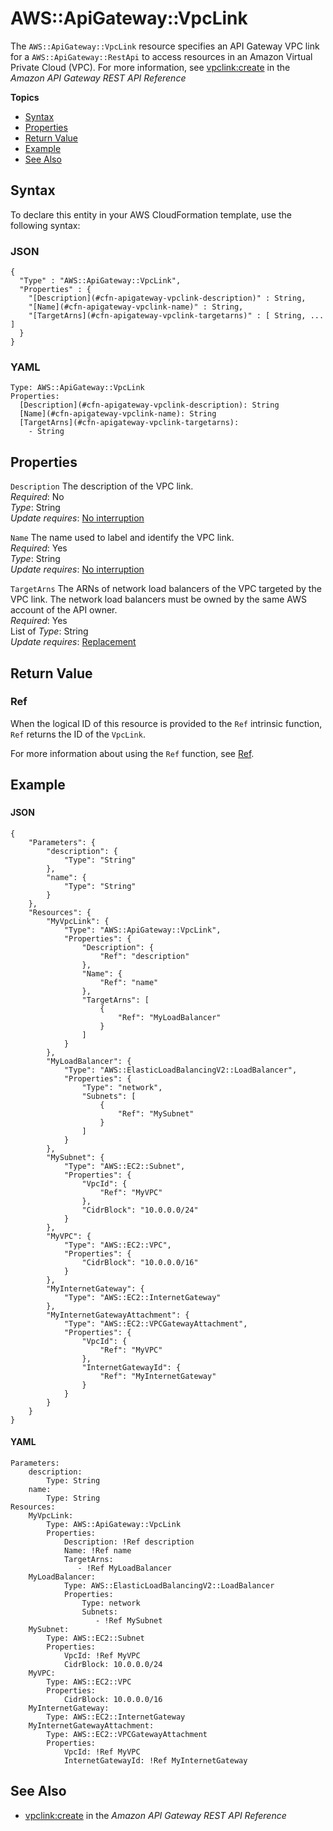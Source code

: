 # AWS::ApiGateway::VpcLink<a name="aws-resource-apigateway-vpclink"></a>

The `AWS::ApiGateway::VpcLink` resource specifies an API Gateway VPC link for a `AWS::ApiGateway::RestApi` to access resources in an Amazon Virtual Private Cloud \(VPC\)\. For more information, see [vpclink:create](https://docs.aws.amazon.com/apigateway/api-reference/link-relation/vpclink-create/) in the *Amazon API Gateway REST API Reference*

**Topics**
+ [Syntax](#aws-resource-apigateway-vpclink-syntax)
+ [Properties](#w13ab1c21c10c20c89b9)
+ [Return Value](#w13ab1c21c10c20c89c11)
+ [Example](#aws-resource-apigateway-vpclink-examples)
+ [See Also](#aws-resource-apigateway-vpclink-seealso)

## Syntax<a name="aws-resource-apigateway-vpclink-syntax"></a>

To declare this entity in your AWS CloudFormation template, use the following syntax:

### JSON<a name="aws-resource-apigateway-vpclink-syntax.json"></a>

```
{
  "Type" : "AWS::ApiGateway::VpcLink",
  "Properties" : {
    "[Description](#cfn-apigateway-vpclink-description)" : String,
    "[Name](#cfn-apigateway-vpclink-name)" : String,
    "[TargetArns](#cfn-apigateway-vpclink-targetarns)" : [ String, ... ]
  }
}
```

### YAML<a name="aws-resource-apigateway-vpclink-syntax.yaml"></a>

```
Type: AWS::ApiGateway::VpcLink
Properties:
  [Description](#cfn-apigateway-vpclink-description): String
  [Name](#cfn-apigateway-vpclink-name): String
  [TargetArns](#cfn-apigateway-vpclink-targetarns):
    - String
```

## Properties<a name="w13ab1c21c10c20c89b9"></a>

`Description`  <a name="cfn-apigateway-vpclink-description"></a>
The description of the VPC link\.  
*Required*: No  
*Type*: String  
*Update requires*: [No interruption](using-cfn-updating-stacks-update-behaviors.md#update-no-interrupt)

`Name`  <a name="cfn-apigateway-vpclink-name"></a>
The name used to label and identify the VPC link\.  
*Required*: Yes  
*Type*: String  
*Update requires*: [No interruption](using-cfn-updating-stacks-update-behaviors.md#update-no-interrupt)

`TargetArns`  <a name="cfn-apigateway-vpclink-targetarns"></a>
The ARNs of network load balancers of the VPC targeted by the VPC link\. The network load balancers must be owned by the same AWS account of the API owner\.  
*Required*: Yes  
List of *Type*: String  
*Update requires*: [Replacement](using-cfn-updating-stacks-update-behaviors.md#update-replacement)

## Return Value<a name="w13ab1c21c10c20c89c11"></a>

### Ref<a name="w13ab1c21c10c20c89c11b2"></a>

When the logical ID of this resource is provided to the `Ref` intrinsic function, `Ref` returns the ID of the `VpcLink`\.

For more information about using the `Ref` function, see [Ref](intrinsic-function-reference-ref.md)\.

## Example<a name="aws-resource-apigateway-vpclink-examples"></a>

### <a name="aws-resource-apigateway-vpclink-example"></a>

#### JSON<a name="aws-resource-apigateway-vpclink-example.json"></a>

```
{
    "Parameters": {
        "description": {
            "Type": "String"
        },
        "name": {
            "Type": "String"
        }
    },
    "Resources": {
        "MyVpcLink": {
            "Type": "AWS::ApiGateway::VpcLink",
            "Properties": {
                "Description": {
                    "Ref": "description"
                },
                "Name": {
                    "Ref": "name"
                },
                "TargetArns": [
                    {
                        "Ref": "MyLoadBalancer"
                    }
                ]
            }
        },
        "MyLoadBalancer": {
            "Type": "AWS::ElasticLoadBalancingV2::LoadBalancer",
            "Properties": {
                "Type": "network",
                "Subnets": [
                    {
                        "Ref": "MySubnet"
                    }
                ]
            }
        },
        "MySubnet": {
            "Type": "AWS::EC2::Subnet",
            "Properties": {
                "VpcId": {
                    "Ref": "MyVPC"
                },
                "CidrBlock": "10.0.0.0/24"
            }
        },
        "MyVPC": {
            "Type": "AWS::EC2::VPC",
            "Properties": {
                "CidrBlock": "10.0.0.0/16"
            }
        },
        "MyInternetGateway": {
            "Type": "AWS::EC2::InternetGateway"
        },
        "MyInternetGatewayAttachment": {
            "Type": "AWS::EC2::VPCGatewayAttachment",
            "Properties": {
                "VpcId": {
                    "Ref": "MyVPC"
                },
                "InternetGatewayId": {
                    "Ref": "MyInternetGateway"
                }
            }
        }
    }
}
```

#### YAML<a name="aws-resource-apigateway-vpclink-example.yaml"></a>

```
Parameters:
    description:
        Type: String
    name:
        Type: String
Resources:
    MyVpcLink:
        Type: AWS::ApiGateway::VpcLink
        Properties:
            Description: !Ref description
            Name: !Ref name
            TargetArns:
               - !Ref MyLoadBalancer
    MyLoadBalancer:
            Type: AWS::ElasticLoadBalancingV2::LoadBalancer
            Properties:
                Type: network
                Subnets:
                   - !Ref MySubnet
    MySubnet:
        Type: AWS::EC2::Subnet
        Properties:
            VpcId: !Ref MyVPC
            CidrBlock: 10.0.0.0/24
    MyVPC:
        Type: AWS::EC2::VPC
        Properties:
            CidrBlock: 10.0.0.0/16
    MyInternetGateway:
        Type: AWS::EC2::InternetGateway
    MyInternetGatewayAttachment:
        Type: AWS::EC2::VPCGatewayAttachment
        Properties:
            VpcId: !Ref MyVPC
            InternetGatewayId: !Ref MyInternetGateway
```

## See Also<a name="aws-resource-apigateway-vpclink-seealso"></a>
+  [vpclink:create](https://docs.aws.amazon.com/apigateway/api-reference/link-relation/vpclink-create/) in the *Amazon API Gateway REST API Reference* 
